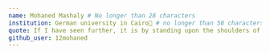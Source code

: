 ```yaml
---
name: Mohaned Mashaly # No longer than 28 characters
institution: German university in Cairo🚩 # no longer than 58 characters
quote: If I have seen further, it is by standing upon the shoulders of giants # no longer than 100 characters, avoid using quotes(") to guarantee the format remains the same.
github_user: 12mohaned
---
```

